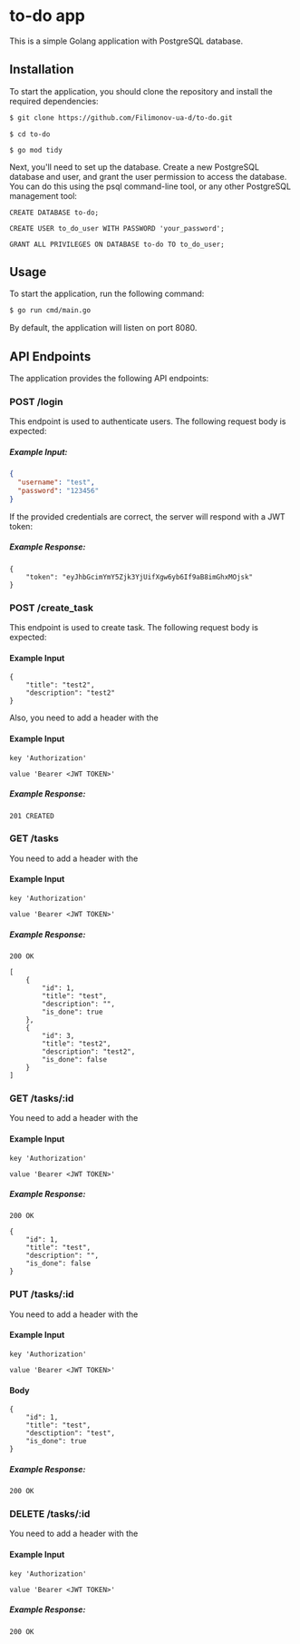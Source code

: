 # to-do app
This is a simple Golang application with PostgreSQL database.

## Installation
To start the application, you should clone the repository and install the required dependencies:

```bash 
$ git clone https://github.com/Filimonov-ua-d/to-do.git
```
```
$ cd to-do
```
```
$ go mod tidy
```

Next, you'll need to set up the database. Create a new PostgreSQL database and user, and grant the user permission to access the database. You can do this using the psql command-line tool, or any other PostgreSQL management tool:
```
CREATE DATABASE to-do;
```
```
CREATE USER to_do_user WITH PASSWORD 'your_password';
```
```
GRANT ALL PRIVILEGES ON DATABASE to-do TO to_do_user;
```

## Usage

To start the application, run the following command:
```bash
$ go run cmd/main.go
```

By default, the application will listen on port 8080.

## API Endpoints

The application provides the following API endpoints:

### POST /login

This endpoint is used to authenticate users. The following request body is expected:

##### Example Input: 
```json
{
  "username": "test",
  "password": "123456"
}
```

If the provided credentials are correct, the server will respond with a JWT token:

##### Example Response: 
```
{
	"token": "eyJhbGcimYmY5Zjk3YjUifXgw6yb6If9aB8imGhxMOjsk"
} 
```

### POST /create_task

This endpoint is used to create task. The following request body is expected:

#### Example Input
```
{
    "title": "test2",
    "description": "test2"
}
```

Also, you need to add a header with the

#### Example Input
```
key 'Authorization'
``` 
```
value 'Bearer <JWT TOKEN>'
```

##### Example Response: 
```
201 CREATED
```

### GET /tasks
You need to add a header with the

#### Example Input
```
key 'Authorization'
``` 
```
value 'Bearer <JWT TOKEN>'
```

##### Example Response: 
```
200 OK

[
    {
        "id": 1,
        "title": "test",
        "description": "",
        "is_done": true
    },
    {
        "id": 3,
        "title": "test2",
        "description": "test2",
        "is_done": false
    }
]
```

### GET /tasks/:id
You need to add a header with the

#### Example Input
```
key 'Authorization'
``` 
```
value 'Bearer <JWT TOKEN>'
```

##### Example Response: 
```
200 OK

{
    "id": 1,
    "title": "test",
    "description": "",
    "is_done": false
}
```

### PUT /tasks/:id
You need to add a header with the

#### Example Input
```
key 'Authorization'
``` 
```
value 'Bearer <JWT TOKEN>'
```

#### Body
```
{
    "id": 1,
    "title": "test",
    "desctiption": "test",
    "is_done": true
}
```

##### Example Response: 
```
200 OK
```

### DELETE /tasks/:id
You need to add a header with the

#### Example Input
```
key 'Authorization'
``` 
```
value 'Bearer <JWT TOKEN>'
```

##### Example Response: 
```
200 OK
```
